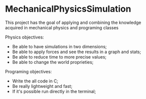 # MechanicalPhysicsSimulation

<p>
  This project has the goal of applying and combining the knowledge acquired in mechanical physics and programing classes
</p>

<p>
  Physics objectives:
  <ul>
    <li>Be able to have simulations in two dimensions;</li>
    <li>Be able to apply forces and see the results in a graph and stats;</li>
    <li>Be able to reduce time to more precise values;</li>
    <li>Be able to change the world proprieties;</li>
  </ul>
</p>

<p>
  Programing objectives:
  <ul>
    <li>Write the all code in C;</li>
    <li>Be really lightweight and fast;</li>
    <li>If it's possible run directly in the terminal;</li>
  </ul>

</p>
